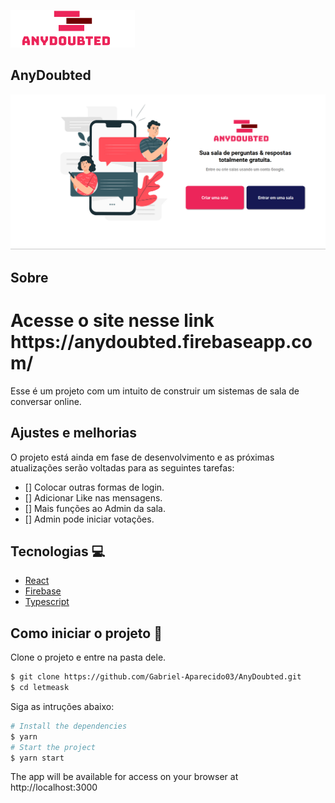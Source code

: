 <p>
    <img alt="AnyDoubted" src="./src/assets/images/logo.png">
</p>

## AnyDoubted
<div aling="center">
    <img src="./src/assets/images/HOME-LANDING.png">
</div>

## Sobre

<div>
    <h1>Acesse o site nesse link <a>https://anydoubted.firebaseapp.com/</a></h1>
    <p>Esse é um projeto com um intuito de construir um sistemas de sala de conversar online.</p>
</div>

## Ajustes e melhorias
O projeto está ainda em fase de desenvolvimento e as próximas atualizações serão voltadas para as seguintes tarefas:
- [] Colocar outras formas de login.
- [] Adicionar Like nas mensagens.
- [] Mais funções ao Admin da sala.
- [] Admin pode iniciar votações.


## Tecnologias :computer:

- [React](https://reactjs.org/)
- [Firebase](https://firebase.google.com/)
- [Typescript](https://www.typescriptlang.org/)

## Como iniciar o projeto :rocket:
Clone o projeto e entre na pasta dele.

```bash
$ git clone https://github.com/Gabriel-Aparecido03/AnyDoubted.git
$ cd letmeask
```

Siga as intruções abaixo:
```bash
# Install the dependencies
$ yarn
# Start the project
$ yarn start
```
The app will be available for access on your browser at http://localhost:3000